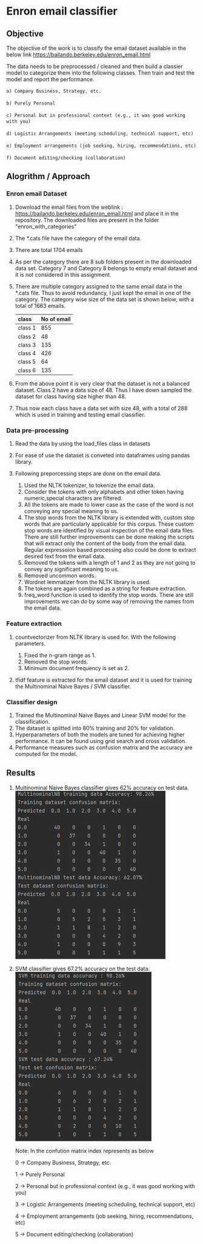 # Enron  email classifier

## Objective

The objective of the work is to classify the email dataset available in the below link
    https://bailando.berkeley.edu/enron_email.html

The data needs to be preprocessed / cleaned and then build a classier model to categorize them into the following classes. Then train and test the model and report the performance.
    
    a) Company Business, Strategy, etc.
   
    b) Purely Personal
   
    c) Personal but in professional context (e.g., it was good working with you)
   
    d) Logistic Arrangements (meeting scheduling, technical support, etc)
   
    e) Employment arrangements (job seeking, hiring, recommendations, etc)
   
    f) Document editing/checking (collaboration)
   


## Alogrithm / Approach

### Enron email Dataset
1. Download the email files from the weblink : https://bailando.berkeley.edu/enron_email.html and place it in the repository. The downloaded files are present in the folder "enron_with_categories"
     
2. The *.cats file have the category of the email data.
3. There are total 1704 emails 
4. As per the category there are 8 sub folders present in the downloaded data set. Category 7 and Category 8 belongs to empty email dataset and it is not considered in this assignment.
5. There are multiple category assigned to the same email data in the *.cats file. Thus to avoid redundancy, I just kept the email in one of the category. The category wise size of the data set is shown below, with a total of 1663 emails.
   
   class| No of email
   ---| --- |
   class  1 | 855
   class 2 | 48
   class 3 | 135
   class 4 | 426
   class 5 | 64
   class 6 | 135
   
6. From the above point it is very clear that the dataset is not a balanced dataset. Class 2 have a data size of 48. Thus I have down sampled the dataset for class having size higher than 48.

7. Thus now each class have a data set with size 48, with a total of 288 which is used in training and testing email classifier.
   
### Data pre-processing 
1. Read the data by using the load_files class in datasets
2. For ease of use the dataset is conveted into dataframes using pandas library. 
3. Following preporcessing steps are done on the email data.

    1. Used the NLTK tokenizer, to tokenize the email data. 
    2. Consider the tokens with only alphabets and other token having numeric,special characters are filtered.
    3. All the tokens are made to lower case as the case of the word is not conveying any special meaning to us. 
    4. The stop words from the NLTK library is extended with, custom stop words that are particularly applicable for this corpus. These custom stop words are identified by visual inspection of the email data files. There are still further improvements can be done making the scripts that will extract only the content of the body from the email data. Regular expressoion based processing also could be done to extract desired text from the email data.
    4. Removed the tokens with a length of 1 and 2 as they are not going to convey any significant meaning to us. 
    5. Removed uncommon words.
    6. Wordnet lemmatizer from the NLTK library is used.
    7. The tokens are again combined as a string for feature extraction.
    8. freq_word function is used to identify the stop words. There are still improvements we can do by some way of removing the names from the email data.
       
### Feature extraction

1. countvectorizer from NLTK library is used for. With the following parameters.

    1. Fixed the n-gram range as 1.
    2. Removed the stop words. 
    3. Minimum document frequency is set as 2.
    
2. tfidf feature is extracted for the email dataset and it is used for training the Multinominal Naive Bayes / SVM classifier.

### Classifier design
1. Trained the Multinominal Naive Bayes and Linear SVM model for the classification.
2. The dataset is splitted into 80% training and 20% for validation. 
3. Hyperparameters of both the models are tuned for achieving higher performance. It can be found using grid search and cross validation. 
4. Performance measures such as confusion matrix and the accuracy are computed for the model.

## Results
1. Multinominal Naive Bayes classifier gives 62% accuracy on test data.
   ![MNB](images/mn_results.png)

2. SVM classifier gives 67.2% accuracy on the test data.
   ![Alt text](images/svm_results.png?raw=true "SVM")
   
   Note: In the confution matrix index represents as below

    0 ->  Company Business, Strategy, etc.
   
    1 -> Purely Personal 
   
    2 -> Personal but in professional context (e.g., it was good working with you)
   
    3 -> Logistic Arrangements (meeting scheduling, technical support, etc)
   
    4 -> Employment arrangements (job seeking, hiring, recommendations, etc)
   
    5 -> Document editing/checking (collaboration)




